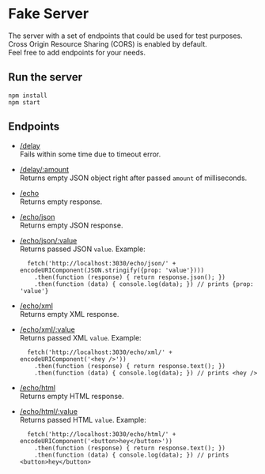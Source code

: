 Fake Server
===========


The server with a set of endpoints that could be used for test purposes.  
Cross Origin Resource Sharing (CORS) is enabled by default.  
Feel free to add endpoints for your needs.


Run the server
--------------

    npm install
    npm start


Endpoints
---------

- [/delay](http://localhost:3030/delay)  
  Fails within some time due to timeout error.  

- [/delay/:amount](http://localhost:3030/delay/1000)  
  Returns empty JSON object right after passed `amount` of milliseconds. 

- [/echo](http://localhost:3030/echo)  
  Returns empty response.

- [/echo/json](http://localhost:3030/echo/json)  
  Returns empty JSON response.
  
- [/echo/json/:value](http://localhost:3030/echo/json/%7B%22prop%22:%22value%22%7D)  
  Returns passed JSON `value`. Example:  
    
        fetch('http://localhost:3030/echo/json/' + encodeURIComponent(JSON.stringify({prop: 'value'})))
          .then(function (response) { return response.json(); })
          .then(function (data) { console.log(data); }) // prints {prop: 'value'}

- [/echo/xml](http://localhost:3030/echo/xml)  
  Returns empty XML response.

- [/echo/xml/:value](http://localhost:3030/echo/xml/%3Chey%20%2F%3E)  
  Returns passed XML `value`. Example:  
    
        fetch('http://localhost:3030/echo/xml/' + encodeURIComponent('<hey />'))
          .then(function (response) { return response.text(); })
          .then(function (data) { console.log(data); }) // prints <hey />

- [/echo/html](http://localhost:3030/echo/html)  
  Returns empty HTML response.

- [/echo/html/:value](http://localhost:3030/echo/html/%3Cbutton%3Ehey%3C%2Fbutton%3E)  
  Returns passed HTML `value`. Example:  
    
        fetch('http://localhost:3030/echo/html/' + encodeURIComponent('<button>hey</button>'))
          .then(function (response) { return response.text(); })
          .then(function (data) { console.log(data); }) // prints <button>hey</button>
